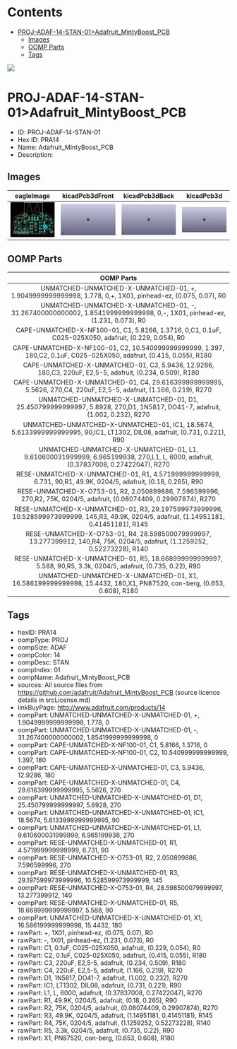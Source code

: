 



Contents
========

* [PROJ-ADAF-14-STAN-01>Adafruit_MintyBoost_PCB](#proj-adaf-14-stan-01adafruit_mintyboost_pcb)
	* [Images](#images)
	* [OOMP Parts](#oomp-parts)
	* [Tags](#tags)
  
![][im]
# PROJ-ADAF-14-STAN-01>Adafruit_MintyBoost_PCB

- ID: PROJ-ADAF-14-STAN-01
- Hex ID: PRA14
- Name: Adafruit_MintyBoost_PCB
- Description: 

## Images
  
  

|eagleImage|kicadPcb3dFront|kicadPcb3dBack|kicadPcb3d|
| :---: | :---: | :---: | :---: |
|[![eagleImage](eagleImage_140.png)](eagleImage_600.png)|[![kicadPcb3dFront](kicadPcb3dFront_140.png)](kicadPcb3dFront_600.png)|[![kicadPcb3dBack](kicadPcb3dBack_140.png)](kicadPcb3dBack_600.png)|[![kicadPcb3d](kicadPcb3d_140.png)](kicadPcb3d_600.png)|

## OOMP Parts
  

|OOMP Parts|
| :---: |
|UNMATCHED-UNMATCHED-X-UNMATCHED-01, +, 1.9049999999999998, 1.778, 0,+, 1X01, pinhead-ez, (0.075, 0.07), R0|
|UNMATCHED-UNMATCHED-X-UNMATCHED-01, -, 31.267400000000002, 1.8541999999999998, 0,-, 1X01, pinhead-ez, (1.231, 0.073), R0|
|CAPE-UNMATCHED-X-NF100-01, C1, 5.8166, 1.3716, 0,C1, 0.1uF, C025-025X050, adafruit, (0.229, 0.054), R0|
|CAPE-UNMATCHED-X-NF100-01, C2, 10.540999999999999, 1.397, 180,C2, 0.1uF, C025-025X050, adafruit, (0.415, 0.055), R180|
|CAPE-UNMATCHED-X-UNMATCHED-01, C3, 5.9436, 12.9286, 180,C3, 220uF, E2,5-5, adafruit, (0.234, 0.509), R180|
|CAPE-UNMATCHED-X-UNMATCHED-01, C4, 29.616399999999995, 5.5626, 270,C4, 220uF, E2,5-5, adafruit, (1.166, 0.219), R270|
|UNMATCHED-UNMATCHED-X-UNMATCHED-01, D1, 25.450799999999997, 5.8928, 270,D1, 1N5817, DO41-7, adafruit, (1.002, 0.232), R270|
|UNMATCHED-UNMATCHED-X-UNMATCHED-01, IC1, 18.5674, 5.6133999999999995, 90,IC1, LT1302, DIL08, adafruit, (0.731, 0.221), R90|
|UNMATCHED-UNMATCHED-X-UNMATCHED-01, L1, 9.610600031999999, 6.965199938, 270,L1, L, 6000, adafruit, (0.37837008, 0.27422047), R270|
|RESE-UNMATCHED-X-UNMATCHED-01, R1, 4.571999999999999, 6.731, 90,R1, 49.9K, 0204/5, adafruit, (0.18, 0.265), R90|
|RESE-UNMATCHED-X-O753-01, R2, 2.050899886, 7.596599996, 270,R2, 75K, 0204/5, adafruit, (0.08074409, 0.29907874), R270|
|RESE-UNMATCHED-X-UNMATCHED-01, R3, 29.197599973999996, 10.528599973999999, 145,R3, 49.9K, 0204/5, adafruit, (1.14951181, 0.41451181), R145|
|RESE-UNMATCHED-X-O753-01, R4, 28.598500079999997, 13.277399912, 140,R4, 75K, 0204/5, adafruit, (1.1259252, 0.52273228), R140|
|RESE-UNMATCHED-X-UNMATCHED-01, R5, 18.668999999999997, 5.588, 90,R5, 3.3k, 0204/5, adafruit, (0.735, 0.22), R90|
|UNMATCHED-UNMATCHED-X-UNMATCHED-01, X1, 16.586199999999998, 15.4432, 180,X1, PN87520, con-berg, (0.653, 0.608), R180|

## Tags

- hexID: PRA14
- oompType: PROJ
- oompSize: ADAF
- oompColor: 14
- oompDesc: STAN
- oompIndex: 01
- oompName: Adafruit_MintyBoost_PCB
- sources: All source files from https://github.com/adafruit/Adafruit_MintyBoost_PCB (source licence details in srcLicense.md)
- linkBuyPage: http://www.adafruit.com/products/14
- oompPart: UNMATCHED-UNMATCHED-X-UNMATCHED-01, +, 1.9049999999999998, 1.778, 0
- oompPart: UNMATCHED-UNMATCHED-X-UNMATCHED-01, -, 31.267400000000002, 1.8541999999999998, 0
- oompPart: CAPE-UNMATCHED-X-NF100-01, C1, 5.8166, 1.3716, 0
- oompPart: CAPE-UNMATCHED-X-NF100-01, C2, 10.540999999999999, 1.397, 180
- oompPart: CAPE-UNMATCHED-X-UNMATCHED-01, C3, 5.9436, 12.9286, 180
- oompPart: CAPE-UNMATCHED-X-UNMATCHED-01, C4, 29.616399999999995, 5.5626, 270
- oompPart: UNMATCHED-UNMATCHED-X-UNMATCHED-01, D1, 25.450799999999997, 5.8928, 270
- oompPart: UNMATCHED-UNMATCHED-X-UNMATCHED-01, IC1, 18.5674, 5.6133999999999995, 90
- oompPart: UNMATCHED-UNMATCHED-X-UNMATCHED-01, L1, 9.610600031999999, 6.965199938, 270
- oompPart: RESE-UNMATCHED-X-UNMATCHED-01, R1, 4.571999999999999, 6.731, 90
- oompPart: RESE-UNMATCHED-X-O753-01, R2, 2.050899886, 7.596599996, 270
- oompPart: RESE-UNMATCHED-X-UNMATCHED-01, R3, 29.197599973999996, 10.528599973999999, 145
- oompPart: RESE-UNMATCHED-X-O753-01, R4, 28.598500079999997, 13.277399912, 140
- oompPart: RESE-UNMATCHED-X-UNMATCHED-01, R5, 18.668999999999997, 5.588, 90
- oompPart: UNMATCHED-UNMATCHED-X-UNMATCHED-01, X1, 16.586199999999998, 15.4432, 180
- rawPart: +, 1X01, pinhead-ez, (0.075, 0.07), R0
- rawPart: -, 1X01, pinhead-ez, (1.231, 0.073), R0
- rawPart: C1, 0.1uF, C025-025X050, adafruit, (0.229, 0.054), R0
- rawPart: C2, 0.1uF, C025-025X050, adafruit, (0.415, 0.055), R180
- rawPart: C3, 220uF, E2,5-5, adafruit, (0.234, 0.509), R180
- rawPart: C4, 220uF, E2,5-5, adafruit, (1.166, 0.219), R270
- rawPart: D1, 1N5817, DO41-7, adafruit, (1.002, 0.232), R270
- rawPart: IC1, LT1302, DIL08, adafruit, (0.731, 0.221), R90
- rawPart: L1, L, 6000, adafruit, (0.37837008, 0.27422047), R270
- rawPart: R1, 49.9K, 0204/5, adafruit, (0.18, 0.265), R90
- rawPart: R2, 75K, 0204/5, adafruit, (0.08074409, 0.29907874), R270
- rawPart: R3, 49.9K, 0204/5, adafruit, (1.14951181, 0.41451181), R145
- rawPart: R4, 75K, 0204/5, adafruit, (1.1259252, 0.52273228), R140
- rawPart: R5, 3.3k, 0204/5, adafruit, (0.735, 0.22), R90
- rawPart: X1, PN87520, con-berg, (0.653, 0.608), R180



[im]: kicadPcb3d_450.png
